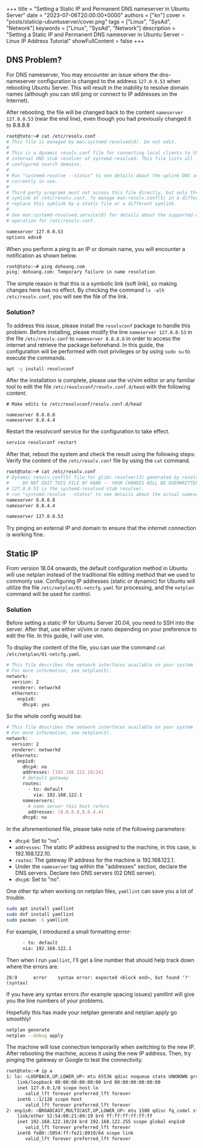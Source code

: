 +++
title = "Setting a Static IP and Permanent DNS nameserver in Ubuntu Server"
date = "2023-07-06T20:00:00+0000"
authors = ["kn"]
cover = "posts/staticip-ubuntuserver/cover.png"
tags = ["Linux", "SysAd", "Network"]
keywords = ["Linux", "SysAd", "Network"]
description = "Setting a Static IP and Permanent DNS nameserver in Ubuntu Server – Linux IP Address Tutorial"
showFullContent = false
+++

## DNS Problem?

For DNS nameserver, You may encounter an issue where the dns-nameserver configuration is changed to the address `127.0.0.53` when rebooting Ubuntu Server. This will result in the inability to resolve domain names (although you can still ping or connect to IP addresses on the Internet).

After rebooting, the file will be changed back to the content `nameserver 127.0.0.53` (near the end line), even though you had previously changed it to 8.8.8.8

```bash
root@toto:~# cat /etc/resolv.conf
# This file is managed by man:systemd-resolved(8). Do not edit.
#
# This is a dynamic resolv.conf file for connecting local clients to the
# internal DNS stub resolver of systemd-resolved. This file lists all
# configured search domains.
#
# Run "systemd-resolve --status" to see details about the uplink DNS servers
# currently in use.
#
# Third party programs must not access this file directly, but only through the
# symlink at /etc/resolv.conf. To manage man:resolv.conf(5) in a different way,
# replace this symlink by a static file or a different symlink.
#
# See man:systemd-resolved.service(8) for details about the supported modes of
# operation for /etc/resolv.conf.

nameserver 127.0.0.53
options edns0
```

When you perform a ping to an IP or domain name, you will encounter a notification as shown below.

```bash
root@toto:~# ping dohoang.com
ping: dohoang.com: Temporary failure in name resolution
```

The simple reason is that this is a symbolic link (soft link), so making changes here has no effect. By checking the command `ls -alh /etc/resolv.conf`, you will see the file of the link.


### Solution?

To address this issue, please install the `resolvconf` package to handle this problem. Before installing, please modify the line `nameserver 127.0.0.53` in the file `/etc/resolv.conf` to `nameserver 8.8.8.8` in order to access the internet and retrieve the package beforehand. In this guide, the configuration will be performed with root privileges or by using `sudo su` to execute the commands.

```bash
apt -y install resolvconf
```

After the installation is complete, please use the vi/vim editor or any familiar tool to edit the file `/etc/resolvconf/resolv.conf.d/head` with the following content.


```
# Make edits to /etc/resolvconf/resolv.conf.d/head

nameserver 8.8.8.8
nameserver 8.8.4.4
```

Restart the resolvconf service for the configuration to take effect.

```bash
service resolvconf restart
```

After that, reboot the system and check the result using the following steps:
Verify the content of the `/etc/resolv.conf` file by using the `cat` command.

```bash
root@toto:~# cat /etc/resolv.conf
# Dynamic resolv.conf(5) file for glibc resolver(3) generated by resolvconf(8)
#     DO NOT EDIT THIS FILE BY HAND -- YOUR CHANGES WILL BE OVERWRITTEN
# 127.0.0.53 is the systemd-resolved stub resolver.
# run "systemd-resolve --status" to see details about the actual nameservers.
nameserver 8.8.8.8
nameserver 8.8.4.4

nameserver 127.0.0.53
```
Try pinging an external IP and domain to ensure that the internet connection is working fine.

## Static IP

From version 18.04 onwards, the default configuration method in Ubuntu will use netplan instead of the traditional file editing method that we used to commonly use. Configuring IP addresses (static or dynamic) for Ubuntu will utilize the file `/etc/netplan/01-netcfg.yaml` for processing, and the `netplan` command will be used for control.

### Solution

Before setting a static IP for Ubuntu Server 20.04, you need to SSH into the server. After that, use either vi/vim or nano depending on your preference to edit the file. In this guide, I will use vim.

To display the content of the file, you can use the command `cat /etc/netplan/01-netcfg.yaml`.

```bash
# This file describes the network interfaces available on your system
# For more information, see netplan(5).
network:
  version: 2
  renderer: networkd
  ethernets:
    enp1s0:
      dhcp4: yes
```

So the whole config would be:

```bash
# This file describes the network interfaces available on your system
# For more information, see netplan(5).
network:
  version: 2
  renderer: networkd
  ethernets:
    enp1s0:
      dhcp4: no
      addresses: [192.168.122.10/24]
      # default gateway
      routes:
        - to: default
          via: 192.168.122.1
      nameservers:
        # name server this host refers
        addresses: [8.8.8.8,8.8.4.4]
      dhcp6: no
```

In the aforementioned file, please take note of the following parameters:

- `dhcp4`: Set to "no".
- `addresses`: The static IP address assigned to the machine, in this case, is 192.168.122.10.
- `routes`: The gateway IP address for the machine is 192.168.122.1.
- Under the `nameserver` tag within the "addresses" section, declare the DNS servers. Declare two DNS servers (02 DNS server).
- `dhcp6`: Set to "no".

One other tip when working on netplan files, `yamllint` can save you a lot of trouble.

```bash
sudo apt install yamllint
sudo dnf install yamllint
sudo pacman -S yamllint
```

For example, I introduced a small formatting error:

```bash
      - to: default
      via: 192.168.122.1
```

Then when I run `yamllint`, I'll get a line number that should help track down where the errors are.

```
28:9      error    syntax error: expected <block end>, but found '?' (syntax)
```

If you have any syntax errors (for example spacing issues) yamllint will give you the line numbers of your problems.

Hopefully this has made your netplan generate and netplan apply go smoothly!

```bash
netplan generate
netplan --debug apply
```

The machine will lose connection temporarily when switching to the new IP. After rebooting the machine, access it using the new IP address. Then, try pinging the gateway or Google to test the connectivity.


```bash
root@toto:~# ip a
1: lo: <LOOPBACK,UP,LOWER_UP> mtu 65536 qdisc noqueue state UNKNOWN group default qlen 1000
    link/loopback 00:00:00:00:00:00 brd 00:00:00:00:00:00
    inet 127.0.0.1/8 scope host lo
       valid_lft forever preferred_lft forever
    inet6 ::1/128 scope host 
       valid_lft forever preferred_lft forever
2: enp1s0: <BROADCAST,MULTICAST,UP,LOWER_UP> mtu 1500 qdisc fq_codel state UP group default qlen 1000
    link/ether 52:54:00:21:89:19 brd ff:ff:ff:ff:ff:ff
    inet 192.168.122.10/24 brd 192.168.122.255 scope global enp1s0
       valid_lft forever preferred_lft forever
    inet6 fe80::5054:ff:fe21:8919/64 scope link 
       valid_lft forever preferred_lft forever
```